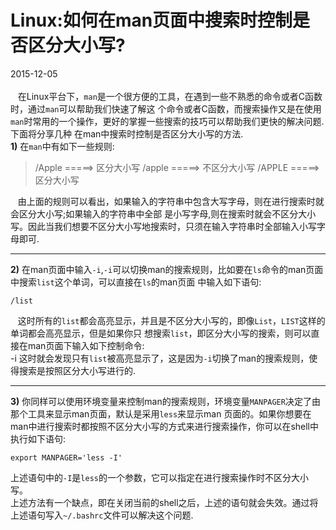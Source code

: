 # Linux:如何在man页面中搜索时控制是否区分大小写?           
2015-12-05  <br />       
&nbsp;&nbsp;&nbsp;在Linux平台下，`man`是一个很方便的工具，在遇到一些不熟悉的命令或者C函数时，通过`man`可以帮助我们快速了解这
个命令或者C函数，而搜索操作又是在使用`man`时常用的一个操作，更好的掌握一些搜索的技巧可以帮助我们更快的解决问题.下面将分享几种
在man中搜索时控制是否区分大小写的方法.                     
**1)** 在`man`中有如下一些规则:           

>/Apple    =====>      区分大小写
>/apple    =====>      不区分大小写
>/APPLE    =====>      区分大小写

&nbsp;&nbsp;&nbsp;由上面的规则可以看出，如果输入的字符串中包含大写字母，则在进行搜索时就会区分大小写;如果输入的字符串中全部
是小写字母,则在搜索时就会不区分大小写。因此当我们想要不区分大小写地搜索时，只须在输入字符串时全部输入小写字母即可.              

---------
**2)** 在man页面中输入`-i`,`-i`可以切换man的搜索规则，比如要在`ls`命令的man页面中搜索`list`这个单词，可以直接在`ls`的man页面
中输入如下语句:

    /list
&nbsp;&nbsp;&nbsp;这时所有的`list`都会高亮显示，并且是不区分大小写的，即像`List`，`LIST`这样的单词都会高亮显示，但是如果你只
想搜索`list`，即区分大小写的搜索，则可以直接在man页面下输入如下控制命令:        
    -i
这时就会发现只有`list`被高亮显示了，这是因为`-i`切换了man的搜索规则，使得搜索是按照区分大小写进行的.            

---------
**3)** 你同样可以使用环境变量来控制man的搜索规则，环境变量`MANPAGER`决定了由那个工具来显示man页面，默认是采用`less`来显示man
页面的。如果你想要在man中进行搜索时都按照不区分大小写的方式来进行搜索操作，你可以在shell中执行如下语句:          

    export MANPAGER='less -I'
上述语句中的`-I`是`less`的一个参数，它可以指定在进行搜索操作时不区分大小写。             
上述方法有一个缺点，即在关闭当前的shell之后，上述的语句就会失效。通过将上述语句写入`~/.bashrc`文件可以解决这个问题.                

